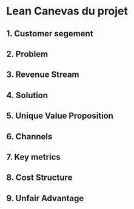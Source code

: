 Lean Canevas du projet
======================

## 1. Customer segement
## 2. Problem
## 3. Revenue Stream
## 4. Solution
## 5. Unique Value Proposition
## 6. Channels
## 7. Key metrics
## 8. Cost Structure
## 9. Unfair Advantage
